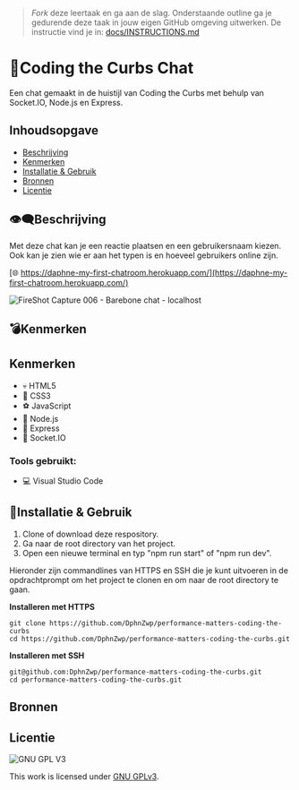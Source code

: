 > _Fork_ deze leertaak en ga aan de slag. Onderstaande outline ga je gedurende deze taak in jouw eigen GitHub omgeving uitwerken. De instructie vind je in: [docs/INSTRUCTIONS.md](docs/INSTRUCTIONS.md)

# 💬Coding the Curbs Chat
Een chat gemaakt in de huistijl van Coding the Curbs met behulp van Socket.IO, Node.js en Express.

## Inhoudsopgave

  * [Beschrijving](#beschrijving)
  * [Kenmerken](#kenmerken)
  * [Installatie & Gebruik](#installatie&gebruik)
  * [Bronnen](#bronnen)
  * [Licentie](#licentie)

## 👁️‍🗨️Beschrijving
Met deze chat kan je een reactie plaatsen en een gebruikersnaam kiezen. Ook kan je zien wie er aan het typen is en hoeveel gebruikers online zijn.

[🌐 https://daphne-my-first-chatroom.herokuapp.com/](https://daphne-my-first-chatroom.herokuapp.com/)

![FireShot Capture 006 - Barebone chat - localhost](https://user-images.githubusercontent.com/69635977/170892796-36086df7-8bd3-4576-aa79-190be88f4e54.png)

## 💣Kenmerken
<!-- Bij Kenmerken staat welke technieken zijn gebruikt en hoe. Wat is de HTML structuur? Wat zijn de belangrijkste dingen in CSS? Wat is er met Javascript gedaan en hoe? Misschien heb je een framwork of library gebruikt? -->
## Kenmerken
- 💀 HTML5
- 🧍 CSS3
- ⚽ JavaScript
- 🐸 Node.js
- 🥇 Express
- 🤳 Socket.IO

### Tools gebruikt:
- 💻 Visual Studio Code

## 💫Installatie & Gebruik
1. Clone of download deze respository.
2. Ga naar de root directory van het project.
3. Open een nieuwe terminal en typ "npm run start" of "npm run dev".

Hieronder zijn commandlines van HTTPS en SSH die je kunt uitvoeren in de opdrachtprompt om het project te clonen en om naar de root directory te gaan.

**Installeren met HTTPS**

```
git clone https://github.com/DphnZwp/performance-matters-coding-the-curbs
cd https://github.com/DphnZwp/performance-matters-coding-the-curbs.git
```

**Installeren met SSH**
```
git@github.com:DphnZwp/performance-matters-coding-the-curbs.git
cd performance-matters-coding-the-curbs.git

```

## Bronnen

## Licentie

![GNU GPL V3](https://www.gnu.org/graphics/gplv3-127x51.png)

This work is licensed under [GNU GPLv3](./LICENSE).
